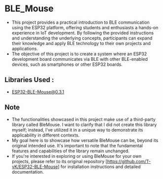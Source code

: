 # BLE_Mouse
 - This project provides a practical introduction to BLE communication using the ESP32 platform, offering students and enthusiasts a hands-on experience in IoT development. By following the provided instructions and understanding the underlying concepts, participants can expand their knowledge and apply BLE technology to their own projects and applications.
 - The objective of this project is to create a system where an ESP32 development board communicates via BLE with other BLE-enabled devices, such as smartphones or other ESP32 boards.

## Libraries Used :
  - ESP32-BLE-Mouse@0.3.1

## Note
- The functionalities showcased in this project make use of a third-party library called BleMouse. I want to clarify that I did not create this library myself; instead, I've utilized it in a unique way to demonstrate its applicability in different contexts.
- My goal here is to showcase how versatile BleMouse can be, beyond its original intended use. It's important to note that the fundamental features and capabilities of the library remain unchanged.
- If you're interested in exploring or using BleMouse for your own projects, please refer to its original repository [https://github.com/T-vK/ESP32-BLE-Mouse] for installation instructions and detailed documentation.
